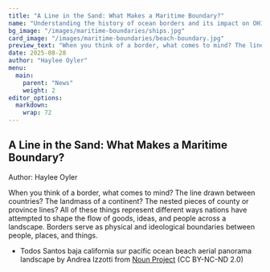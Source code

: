```yaml
---
title: "A Line in the Sand: What Makes a Maritime Boundary?"
name: "Understanding the history of ocean borders and its impact on OHI assessment"
bg_image: "/images/maritime-boundaries/ships.jpg"
card_image: "/images/maritime-boundaries/beach-boundary.jpg"
preview_text: "When you think of a border, what comes to mind? The line drawn between countries? The landmass of a continent?"
date: 2025-08-28
author: "Haylee Oyler"
menu:
  main:
    parent: "News"
    weight: 2
editor_options:
  markdown:
    wrap: 72
---
```



## A Line in the Sand: What Makes a Maritime Boundary?

Author: Haylee Oyler

When you think of a border, what comes to mind? The line drawn between countries? The landmass of a continent? The nested pieces of county or province lines? All of these things represent different ways nations have attempted to shape the flow of goods, ideas, and people across a landscape. Borders serve as physical and ideological boundaries between people, places, and things. 

- Todos Santos baja california sur pacific ocean beach aerial panorama landscape by Andrea Izzotti from <a href="https://thenounproject.com/photo/todos-santos-baja-california-sur-pacific-ocean-beach-aerial-panorama-landscape-4MGz2x/" target="_blank" title="Todos Santos baja california sur pacific ocean beach aerial panorama landscape Photo">Noun Project</a> (CC BY-NC-ND 2.0)
